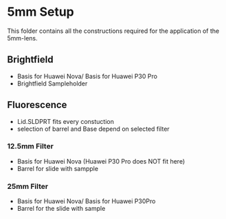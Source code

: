 # 5mm Setup

This folder contains all the constructions required for the application of the 5mm-lens.


## Brightfield
- Basis for Huawei Nova/ Basis for Huawei P30 Pro
- Brightfield Sampleholder 

## Fluorescence
- Lid.SLDPRT fits every constuction
- selection of barrel and Base depend on selected filter

### 12.5mm Filter
- Basis for Huawei Nova (Huawei P30 Pro does NOT fit here)
- Barrel for slide with sampple

### 25mm Filter
- Basis for Huawei Nova/ Basis for Huawei P30Pro
- Barrel for the slide with sample



